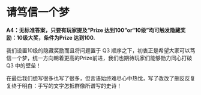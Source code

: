 # 请笃信一个梦

**A4：无标准答案，只要有玩家提及“Prize 达到100”or“10级”均可触发隐藏奖励：10级大奖，条件为Prize 达到100.** 

我们设置10级的隐藏奖励而且将问题置于 Q3 顺序之下，初衷正是希望大家可以笃信一个梦，统一方向朝着更高的Prize前进，我们也期待玩家们能够勠力同心打破 Q3 中的壁垒！

在最后我们想写很多也写了很多，但言语始终难尽心中热忱，写了改改了删反反复复终于明白：手写的文字怎抵群像所谱写的史诗！
